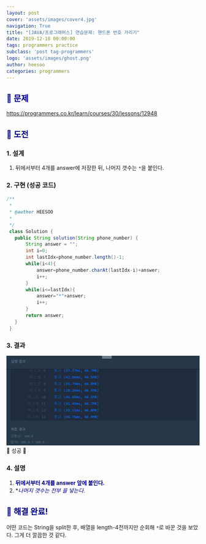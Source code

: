```yaml
---
layout: post
cover: 'assets/images/cover4.jpg'
navigation: True
title: "[JAVA/프로그래머스] 연습문제: 핸드폰 번호 가리기"
date: 2019-12-18 00:00:00
tags: programmers practice
subclass: 'post tag-programmers'
logo: 'assets/images/ghost.png'
author: heesoo
categories: programmers
---
```

## <span style="color:navy">👀 문제</span>
<https://programmers.co.kr/learn/courses/30/lessons/12948>

## <span style="color:navy">👊 도전</span>

### 1. 설계
1. 뒤에서부터 4개를 answer에 저장한 뒤, 나머지 갯수는 `*`을 붙인다.

### 2. 구현 (성공 코드)
```java
/**
 *
 * @author HEESOO
 *
 */
 class Solution {
   public String solution(String phone_number) {
       String answer = "";
       int i=0;
       int lastIdx=phone_number.length()-1;
       while(i<4){
           answer=phone_number.charAt(lastIdx-i)+answer;
           i++;
       }
       while(i<=lastIdx){
           answer="*"+answer;
           i++;
       }
       return answer;
   }
 }
 ```

### 3. 결과
![실행결과](./assets/images/191218_14.PNG)
🤟 성공 🤟

### 4. 설명
1. **<span style="color:navy">뒤에서부터 4개를 answer 앞에 붙인다.</span>**
2. **<span style="color:navy">나머지 갯수는 전부 *을 넣는다.</span>**

## <span style="color:navy">👏 해결 완료!</span>
어떤 코드는 String을 split한 후, 배열을 length-4전까지만 순회해 `*`로 바꾼 것을 보았다. 그게 더 깔끔한 것 같다.
